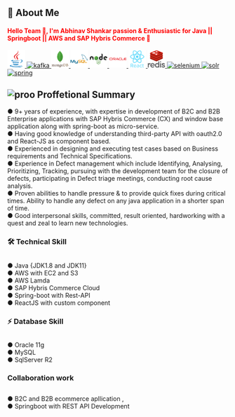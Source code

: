 
 ## 🚀 About Me

   #### <h4 style="color:red;" align="left">Hello Team  👋, I'm Abhinav Shankar passion & Enthusiastic for Java || Springboot || AWS and SAP Hybris Commerce 🌱 </h4>  

<p align="left"> <a href="https://www.java.com" target="_blank" rel="noreferrer"> <img src="https://raw.githubusercontent.com/devicons/devicon/master/icons/java/java-original.svg" alt="java" width="40" height="40"/> </a>  <a href="https://kafka.apache.org/" target="_blank" rel="noreferrer"> <img src="https://www.vectorlogo.zone/logos/apache_kafka/apache_kafka-icon.svg" alt="kafka" width="40" height="40"/> </a> <a href="https://www.mongodb.com/" target="_blank" rel="noreferrer"> <img src="https://raw.githubusercontent.com/devicons/devicon/master/icons/mongodb/mongodb-original-wordmark.svg" alt="mongodb" width="40" height="40"/> </a> <a href="https://www.mysql.com/" target="_blank" rel="noreferrer"> <img src="https://raw.githubusercontent.com/devicons/devicon/master/icons/mysql/mysql-original-wordmark.svg" alt="mysql" width="40" height="40"/> </a> <a href="https://nodejs.org" target="_blank" rel="noreferrer"> <img src="https://raw.githubusercontent.com/devicons/devicon/master/icons/nodejs/nodejs-original-wordmark.svg" alt="nodejs" width="40" height="40"/> </a> <a href="https://www.oracle.com/" target="_blank" rel="noreferrer"> <img src="https://raw.githubusercontent.com/devicons/devicon/master/icons/oracle/oracle-original.svg" alt="oracle" width="40" height="40"/> </a> <a href="https://reactjs.org/" target="_blank" rel="noreferrer"> <img src="https://raw.githubusercontent.com/devicons/devicon/master/icons/react/react-original-wordmark.svg" alt="react" width="40" height="40"/> </a> <a href="https://redis.io" target="_blank" rel="noreferrer"> <img src="https://raw.githubusercontent.com/devicons/devicon/master/icons/redis/redis-original-wordmark.svg" alt="redis" width="40" height="40"/> </a> <a href="https://www.selenium.dev" target="_blank" rel="noreferrer"> <img src="https://raw.githubusercontent.com/detain/svg-logos/780f25886640cef088af994181646db2f6b1a3f8/svg/selenium-logo.svg" alt="selenium" width="40" height="40"/> </a> <a href="https://lucene.apache.org/solr/" target="_blank" rel="noreferrer"> <img src="https://www.vectorlogo.zone/logos/apache_solr/apache_solr-icon.svg" alt="solr" width="40" height="40"/> </a> <a href="https://spring.io/" target="_blank" rel="noreferrer"> <img src="https://www.vectorlogo.zone/logos/springio/springio-icon.svg" alt="spring" width="40" height="40"/> </a> </p>


 ## ![proo](https://github.com/user-attachments/assets/21f11d05-785a-44f5-be2d-64044a72911d)  Proffetional Summary

●   9+ years of experience, with expertise in development of B2C and B2B Enterprise applications with SAP Hybris Commerce (CX)
   and window base application along with spring-boot as micro-service.  
●  Having good knowledge of understanding third-party API with oauth2.0 and React-JS as component based.  
●  Experienced in designing and executing test cases based on Business requirements and Technical Specifications.  
●  Experience in Defect management which include Identifying, Analysing, Prioritizing, Tracking, pursuing with the development
   team for the closure of defects, participating in Defect triage meetings, conducting root cause analysis.  
●  Proven abilities to handle pressure & to provide quick fixes during critical times. Ability to handle any defect on any java
   application in a shorter span of time.  
●  Good interpersonal skills, committed, result oriented, hardworking with a quest and zeal to learn new technologies.  


###  🛠 Technical Skill   
##  
● Java {JDK1.8 and JDK11}   
● AWS with EC2 and S3      
● AWS Lamda  
● SAP Hybris Commerce Cloud  
● Spring-boot with Rest-API  
● ReactJS with custom component
 
### ⚡ Database Skill 
## 
● Oracle 11g  
● MySQL  
● SqlServer R2  

### Collaboration work
## 
● B2C and B2B ecommerce apllication ,  
● Springboot with REST API Development



